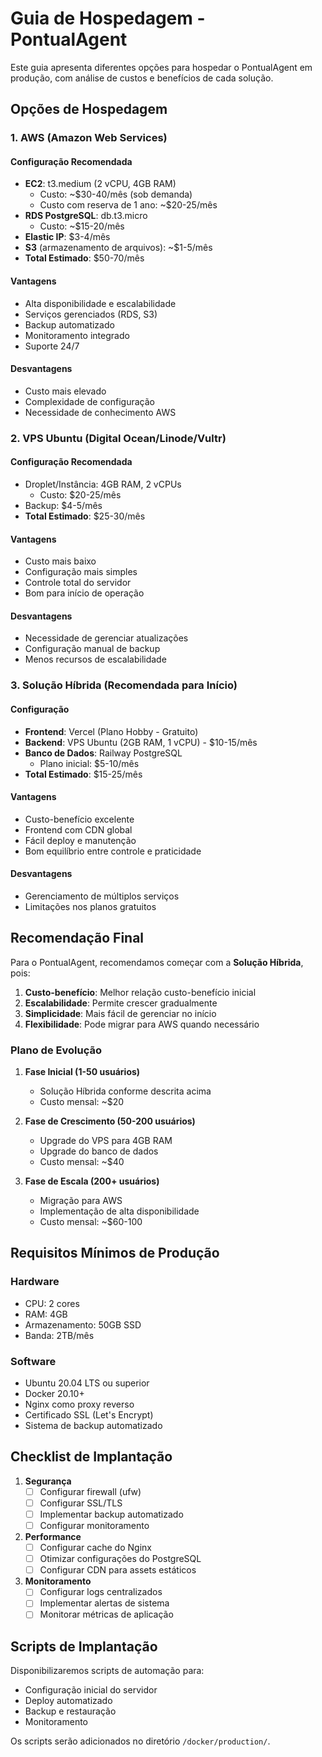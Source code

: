 # Guia de Hospedagem - PontualAgent

Este guia apresenta diferentes opções para hospedar o PontualAgent em produção, com análise de custos e benefícios de cada solução.

## Opções de Hospedagem

### 1. AWS (Amazon Web Services)

#### Configuração Recomendada
- **EC2**: t3.medium (2 vCPU, 4GB RAM)
  - Custo: ~$30-40/mês (sob demanda)
  - Custo com reserva de 1 ano: ~$20-25/mês
- **RDS PostgreSQL**: db.t3.micro
  - Custo: ~$15-20/mês
- **Elastic IP**: $3-4/mês
- **S3** (armazenamento de arquivos): ~$1-5/mês
- **Total Estimado**: $50-70/mês

#### Vantagens
- Alta disponibilidade e escalabilidade
- Serviços gerenciados (RDS, S3)
- Backup automatizado
- Monitoramento integrado
- Suporte 24/7

#### Desvantagens
- Custo mais elevado
- Complexidade de configuração
- Necessidade de conhecimento AWS

### 2. VPS Ubuntu (Digital Ocean/Linode/Vultr)

#### Configuração Recomendada
- Droplet/Instância: 4GB RAM, 2 vCPUs
  - Custo: $20-25/mês
- Backup: $4-5/mês
- **Total Estimado**: $25-30/mês

#### Vantagens
- Custo mais baixo
- Configuração mais simples
- Controle total do servidor
- Bom para início de operação

#### Desvantagens
- Necessidade de gerenciar atualizações
- Configuração manual de backup
- Menos recursos de escalabilidade

### 3. Solução Híbrida (Recomendada para Início)

#### Configuração
- **Frontend**: Vercel (Plano Hobby - Gratuito)
- **Backend**: VPS Ubuntu (2GB RAM, 1 vCPU) - $10-15/mês
- **Banco de Dados**: Railway PostgreSQL
  - Plano inicial: $5-10/mês
- **Total Estimado**: $15-25/mês

#### Vantagens
- Custo-benefício excelente
- Frontend com CDN global
- Fácil deploy e manutenção
- Bom equilíbrio entre controle e praticidade

#### Desvantagens
- Gerenciamento de múltiplos serviços
- Limitações nos planos gratuitos

## Recomendação Final

Para o PontualAgent, recomendamos começar com a **Solução Híbrida**, pois:

1. **Custo-benefício**: Melhor relação custo-benefício inicial
2. **Escalabilidade**: Permite crescer gradualmente
3. **Simplicidade**: Mais fácil de gerenciar no início
4. **Flexibilidade**: Pode migrar para AWS quando necessário

### Plano de Evolução

1. **Fase Inicial (1-50 usuários)**
   - Solução Híbrida conforme descrita acima
   - Custo mensal: ~$20

2. **Fase de Crescimento (50-200 usuários)**
   - Upgrade do VPS para 4GB RAM
   - Upgrade do banco de dados
   - Custo mensal: ~$40

3. **Fase de Escala (200+ usuários)**
   - Migração para AWS
   - Implementação de alta disponibilidade
   - Custo mensal: ~$60-100

## Requisitos Mínimos de Produção

### Hardware
- CPU: 2 cores
- RAM: 4GB
- Armazenamento: 50GB SSD
- Banda: 2TB/mês

### Software
- Ubuntu 20.04 LTS ou superior
- Docker 20.10+
- Nginx como proxy reverso
- Certificado SSL (Let's Encrypt)
- Sistema de backup automatizado

## Checklist de Implantação

1. **Segurança**
   - [ ] Configurar firewall (ufw)
   - [ ] Configurar SSL/TLS
   - [ ] Implementar backup automatizado
   - [ ] Configurar monitoramento

2. **Performance**
   - [ ] Configurar cache do Nginx
   - [ ] Otimizar configurações do PostgreSQL
   - [ ] Configurar CDN para assets estáticos

3. **Monitoramento**
   - [ ] Configurar logs centralizados
   - [ ] Implementar alertas de sistema
   - [ ] Monitorar métricas de aplicação

## Scripts de Implantação

Disponibilizaremos scripts de automação para:
- Configuração inicial do servidor
- Deploy automatizado
- Backup e restauração
- Monitoramento

Os scripts serão adicionados no diretório `/docker/production/`.

